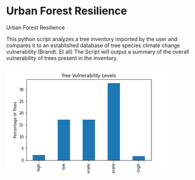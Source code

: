 # Urban Forest Resilience
Urban Forest Resilience


This python script analyzes a tree inventory imported by the user and compares it to an established database of tree species climate change vulnerability (Brandt. Et all)
The Script will output a summary of the overall vulnerability of trees present in the inventory. 


![alt text](vuln_bar.png)